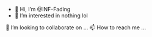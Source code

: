 - 👋 Hi, I’m @INF-Fading
- 👀 I’m interested in nothing lol

 💞️ I’m looking to collaborate on ...
  📫 How to reach me ...

<!---
INF-Fading/INF-Fading is a ✨ special ✨ repository because its `README.md` (this file) appears on your GitHub profile.
You can click the Preview link to take a look at your changes.
--->
